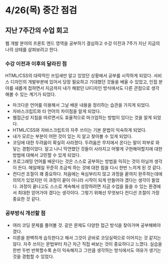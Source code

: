 # 4/26(목) 중간 점검

## 지난 7주간의 수업 회고
웹 개발 분야의 프론트 엔드 영역을 공부하기 결심하고 수강 이전과 7주가 지난 지금의 나의 상태를 살펴보려고 한다.
### 수강 이전과 이후의 달라진 점
HTML/CSS의 대략적인 쓰임새만 알고 있었던 상황에서 공부를 시작하게 되었다. 서비스 디자인의 개발부분에 있어서 당장 필요하고 기대했던 것들을 배울 수 있었고, 인접 분야를 새롭게 접하면서 지금까지 내가 해왔던 UI디자인 방식에서도 다른 관점으로 생각해볼 수 있는 계기가 되었다.
- 마크다운 언어를 이용해서 그날 배운 내용을 정리하는 습관을 가지게 되었다.
- 자바스크립트와 타 언어의 차이점을 알게 되었다.
- 웹접근성 지침을 따르면서도 효율적으로 마크업하는 방법이 있다는 것을 알게 되었다.
- HTML/CSS와 자바스크립트의 자주 쓰이는 기본 문법이 익숙하게 되었다.
- 내가 모르는 부분이 어떤 것이 있는 지 알고 찾아볼 수 있게 되었다.
- 코딩에 대한 두려움이 확실히 사라졌다. 두려움은 무지에서 온다는 말이 피부로 와닿는 경험이었다. 알고 나니 막연했던 것들이 사라지고 어떻게 구현해야할지에 대한 방법에 대해서 고민할 수 있게 되었다.
- 프로그래밍 언어를 배운다는 것은 스스로 공부하는 방법을 익히는 것이 아닐까 생각이 든다. 매일매일 꾸준히 조금씩 하는 것에 대한 힘을 다시 한번 느끼게 된 것 같다. 
- 컨디션 조절이 꽤 중요하다. 처음에는 욕심부리지 않고 과정을 끝까지 완주하는데에 의의가 있었지만 이 과정이 끝이 아니라 시작이 되게 만들어야 겠다는 생각이 들었다. 과정이 끝나고도 스스로 계속해서 성장하려면 지금 수업을 들을 수 있는 환경에서 최대한 얻어가야 겠다는 생각이다. 그렇기 위해선 무엇보다 컨디션 조절이 가장 중요한 것 같다. 

### 공부방식 개선할 점
- 여러 코딩 문제를 풀어볼 것. 같은 문제도 다양한 접근 방식을 찾아가며 공부해봐야겠다.
- 이론을 완벽하게 습득한다고 해서 그것이 곧바로 코딩실력으로 이어지는 것 같지는 않다. 자주 쓰이는 문법부터 차근 차근 직접 써보는 것이 중요하다고 느꼈다. 실습을 한번 두번 반복할수록 손이 익숙해지고 그만큼 생각하는 방식에서도 여유가 생기는 것을 경험할 수 있었다. 
